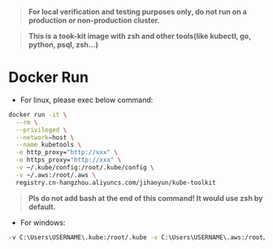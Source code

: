 > **For local verification and testing purposes only, do not run on a production or non-production cluster.**

> **This is a took-kit image with zsh and other tools(like kubectl, go, python, psql, zsh...)**

# Docker Run

- For linux, please exec below command:

```bash
docker run -it \
  --rm \
  --privileged \
  --network=host \
  --name kubetools \
  -e http_proxy="http://xxx" \
  -e https_proxy="http://xxx" \
  -v ~/.kube/config:/root/.kube/config \
  -v ~/.aws:/root/.aws \
  registry.cn-hangzhou.aliyuncs.com/jihaoyun/kube-toolkit
```

> **Pls do not add bash at the end of this command! It would use zsh by default.**

- For windows:

```bash
-v C:\Users\USERNAME\.kube:/root/.kube -v C:\Users\USERNAME\.aws:/root/.aws
```

